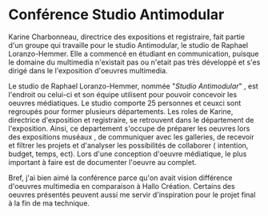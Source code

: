 # Conférence Studio Antimodular 

Karine Charbonneau, directrice des expositions et registraire, fait partie d'un groupe qui travaille pour le studio Antimodular, le studio de Raphael Loranzo-Hemmer. Elle a commencé en étudiant en communication, puisque le domaine du multimedia n'existait pas ou n'etait pas très développé et s'es dirigé dans le l'exposition d'oeuvres multimedia. 

Le studio de Raphael Loranzo-Hemmer, nommée "*Studio Antimodular*" , est l'endroit ou celui-ci et son équipe utilisent pour pouvoir concevoir les oeuvres médiatiques. Le studio comporte 25 personnes et ceuxci sont regroupés pour former plusieurs départements.  Les roles de Karine, directrice d'exposition et registraire, se retrouvent dans le département de l'exposition. Ainsi, ce departement s'occupe de préparer les oeuvres lors des expositions muséaux , de communiquer avec les galleries, de recevoir et filtrer les projets et d'analyser les possibilités de collaborer ( intention, budget, temps, ect). Lors d'une conception d'oeuvre médiatique,  le plus important à faire est de documenter l'oeuvre au complet. 

Bref, j'ai bien aimé la conférence parce qu'on avait vision différence d'oeuvres multimedia en comparaison à Hallo Création. Certains des oeuvres présentés peuvent aussi me servir d'inspiration pour le projet final à la fin de ma technique.

